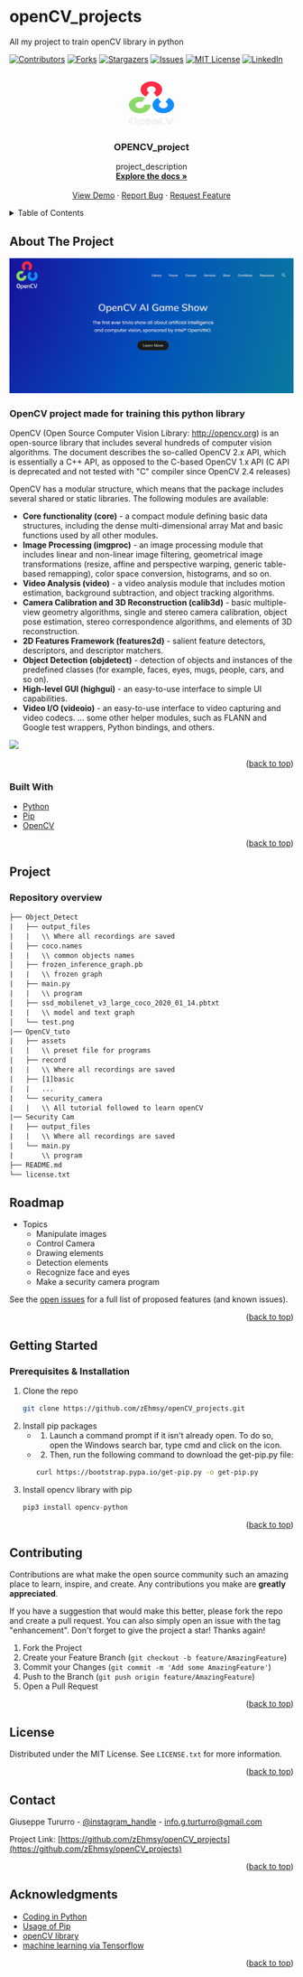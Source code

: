 # openCV_projects
All my project to train openCV library in python
<div id="top"></div>

<!-- PROJECT SHIELDS -->
<!--
*** I'm using markdown "reference style" links for readability.
*** Reference links are enclosed in brackets [ ] instead of parentheses ( ).
*** See the bottom of this document for the declaration of the reference variables
*** for contributors-url, forks-url, etc. This is an optional, concise syntax you may use.
*** https://www.markdownguide.org/basic-syntax/#reference-style-links
-->
[![Contributors][contributors-shield]][contributors-url]
[![Forks][forks-shield]][forks-url]
[![Stargazers][stars-shield]][stars-url]
[![Issues][issues-shield]][issues-url]
[![MIT License][license-shield]][license-url]
[![LinkedIn][linkedin-shield]][linkedin-url]



<!-- PROJECT LOGO -->
<br />
<div align="center">
  <a href="https://github.com/zEhmsy/openCV_projects/images/logo">
    <img src="images/logo.png" alt="Logo" width="80" height="80">
  </a>

<h3 align="center">OPENCV_project</h3>

  <p align="center">
    project_description
    <br />
    <a href="https://github.com/zEhmsy/openCV_projects"><strong>Explore the docs »</strong></a>
    <br />
    <br />
    <a href="https://github.com/zEhmsy/openCV_projects">View Demo</a>
    ·
    <a href="https://github.com/zEhmsy/openCV_projects/issues">Report Bug</a>
    ·
    <a href="https://github.com/zEhmsy/openCV_projects/issues">Request Feature</a>
  </p>
</div>



<!-- TABLE OF CONTENTS -->
<details>
  <summary>Table of Contents</summary>
  <ol>
    <li>
      <a href="#about-the-project">About The Project</a>
      <ul>
        <li><a href="#built-with">Built With</a></li>
      </ul>
    </li>
    <li>
      <a href="#getting-started">Getting Started</a>
      <ul>
        <li><a href="#prerequisites">Prerequisites</a></li>
        <li><a href="#installation">Installation</a></li>
      </ul>
    </li>
    <li><a href="#progetto">Usage</a></li>
    <li><a href="#roadmap">Roadmap</a></li>
    <li><a href="#contributing">Contributing</a></li>
    <li><a href="#license">License</a></li>
    <li><a href="#contact">Contact</a></li>
    <li><a href="#acknowledgments">Acknowledgments</a></li>
  </ol>
</details>



<!-- ABOUT THE PROJECT -->
## About The Project

[![Product Name Screen Shot][product-screenshot]](https://docs.opencv.org/4.x/d1/dfb/intro.html)

### OpenCV project made for training this python library

OpenCV (Open Source Computer Vision Library: http://opencv.org) is an open-source library that includes several hundreds of computer vision algorithms. The document describes the so-called OpenCV 2.x API, which is essentially a C++ API, as opposed to the C-based OpenCV 1.x API (C API is deprecated and not tested with "C" compiler since OpenCV 2.4 releases)

OpenCV has a modular structure, which means that the package includes several shared or static libraries. The following modules are available:

* **Core functionality (core)** - a compact module defining basic data structures, including the dense multi-dimensional array Mat and basic functions used by all other modules.
* **Image Processing (imgproc)** - an image processing module that includes linear and non-linear image filtering, geometrical image transformations (resize, affine and perspective warping, generic table-based remapping), color space conversion, histograms, and so on.
* **Video Analysis (video)** - a video analysis module that includes motion estimation, background subtraction, and object tracking algorithms.
* **Camera Calibration and 3D Reconstruction (calib3d)** - basic multiple-view geometry algorithms, single and stereo camera calibration, object pose estimation, stereo correspondence algorithms, and elements of 3D reconstruction.
* **2D Features Framework (features2d)** - salient feature detectors, descriptors, and descriptor matchers.
* **Object Detection (objdetect)** - detection of objects and instances of the predefined classes (for example, faces, eyes, mugs, people, cars, and so on).
* **High-level GUI (highgui)** - an easy-to-use interface to simple UI capabilities.
* **Video I/O (videoio)** - an easy-to-use interface to video capturing and video codecs.
... some other helper modules, such as FLANN and Google test wrappers, Python bindings, and others.

![](images/object_detected.gif)

<p align="right">(<a href="#top">back to top</a>)</p>



### Built With

* [Python](https://www.python.org/)
* [Pip](https://pypi.org/project/pip/)
* [OpenCV](https://opencv.org/)

<p align="right">(<a href="#top">back to top</a>)</p>

<!-- USAGE EXAMPLES -->
## Project
### Repository overview
```txt
├── Object_Detect
|   ├── output_files
|   |   \\ Where all recordings are saved 
│   ├── coco.names
|   |   \\ common objects names
│   ├── frozen_inference_graph.pb
|   |   \\ frozen graph
|   ├── main.py
|   |   \\ program
│   ├── ssd_mobilenet_v3_large_coco_2020_01_14.pbtxt
|   |   \\ model and text graph
│   └── test.png
|── OpenCV_tuto
|   ├── assets
|   |   \\ preset file for programs
|   ├── record
|   |   \\ Where all recordings are saved 
|   ├── [1]basic
|   |   ...
|   └── security_camera
|   |   \\ All tutorial followed to learn openCV
|── Security Cam
|   ├── output_files
|   |   \\ Where all recordings are saved 
|   └── main.py
|       \\ program
├── README.md
└── license.txt
```

<!-- ROADMAP -->

## Roadmap

- Topics
  - Manipulate images
  - Control Camera
  - Drawing elements
  - Detection elements
  - Recognize face and eyes
  - Make a security camera program

See the [open issues](https://github.com/zEhmsy/openCV_projects/issues) for a full list of proposed features (and known issues).

<p align="right">(<a href="#top">back to top</a>)</p>

<!-- GETTING STARTED -->

## Getting Started

### Prerequisites & Installation

1. Clone the repo
   ```sh
   git clone https://github.com/zEhmsy/openCV_projects.git
   ```
2. Install pip packages
   * 1. Launch a command prompt if it isn't already open. To do so, open the Windows search bar, type cmd and click on the icon.
   * 2. Then, run the following command to download the get-pip.py file:

     ```sh
     curl https://bootstrap.pypa.io/get-pip.py -o get-pip.py
     ```
3. Install opencv library with pip
   ```python
   pip3 install opencv-python
   ```

<p align="right">(<a href="#top">back to top</a>)</p>

<!-- CONTRIBUTING -->

## Contributing

Contributions are what make the open source community such an amazing place to learn, inspire, and create. Any contributions you make are **greatly appreciated**.

If you have a suggestion that would make this better, please fork the repo and create a pull request. You can also simply open an issue with the tag "enhancement".
Don't forget to give the project a star! Thanks again!

1. Fork the Project
2. Create your Feature Branch (`git checkout -b feature/AmazingFeature`)
3. Commit your Changes (`git commit -m 'Add some AmazingFeature'`)
4. Push to the Branch (`git push origin feature/AmazingFeature`)
5. Open a Pull Request

<p align="right">(<a href="#top">back to top</a>)</p>

<!-- LICENSE -->

## License

Distributed under the MIT License. See `LICENSE.txt` for more information.

<p align="right">(<a href="#top">back to top</a>)</p>

<!-- CONTACT -->

## Contact

Giuseppe Tururro - [@instagram_handle](https://www.instagram.com/turturrogiuseppe/) - info.g.turturro@gmail.com

Project Link: [https://github.com/zEhmsy/openCV_projects](https://github.com/zEhmsy/openCV_projects)

<p align="right">(<a href="#top">back to top</a>)</p>

<!-- ACKNOWLEDGMENTS -->

## Acknowledgments

* [Coding in Python](https://www.wikiwand.com/it/Python)
* [Usage of Pip](https://www.wikiwand.com/en/Pip_(package_manager)#:~:text=pip%20is%20the%20de%20facto,called%20the%20Python%20Package%20Index.)
* [openCV library](https://www.wikiwand.com/it/OpenCV)
* [machine learning via Tensorflow](https://www.tensorflow.org/resources/learn-ml)

<p align="right">(<a href="#top">back to top</a>)</p>

<!-- MARKDOWN LINKS & IMAGES -->

<!-- https://www.markdownguide.org/basic-syntax/#reference-style-links -->

[contributors-shield]: https://img.shields.io/github/contributors/zEhmsy/openCV_projects.svg?style=for-the-badge
[contributors-url]: https://github.com/zEhmsy/openCV_projects/graphs/contributors
[forks-shield]: https://img.shields.io/github/forks/zEhmsy/openCV_projects.svg?style=for-the-badge
[forks-url]: https://github.com/zEhmsy/openCV_projects/network/members
[stars-shield]: https://img.shields.io/github/stars/zEhmsy/openCV_projects.svg?style=for-the-badge
[stars-url]: https://github.com/zEhmsy/openCV_projects/stargazers
[issues-shield]: https://img.shields.io/github/issues/zEhmsy/openCV_projects.svg?style=for-the-badge
[issues-url]: https://github.com/zEhmsy/openCV_projects/issues
[license-shield]: https://img.shields.io/github/license/zEhmsy/openCV_projects.svg?style=for-the-badge
[license-url]: https://github.com/zEhmsy/openCV_projects/blob/master/LICENSE.txt
[linkedin-shield]: https://img.shields.io/badge/-LinkedIn-black.svg?style=for-the-badge&logo=linkedin&colorB=555
[linkedin-url]: https://linkedin.com/in/g-turturro
[product-screenshot]: images/proj_info.PNG
